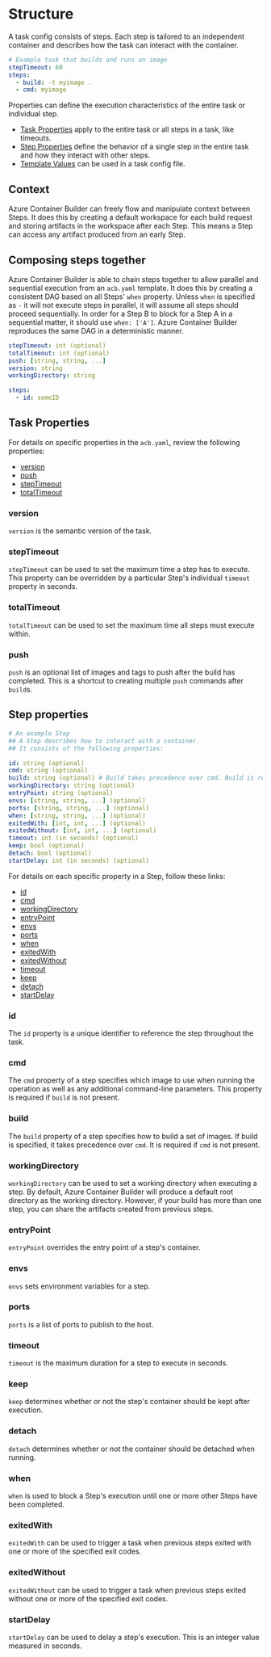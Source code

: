 # Structure

A task config consists of steps. Each step is tailored to an independent container and describes how the task can interact with the container.

```yaml
# Example task that builds and runs an image
stepTimeout: 60
steps:
  - build: -t myimage .
  - cmd: myimage
```

Properties can define the execution characteristics of the entire task or individual step.

* [Task Properties](#task-properties) apply to the entire task or all steps in a task, like timeouts.  
* [Step Properties](#step-properties) define the behavior of a single step in the entire task and how they interact with other steps.
* [Template Values](templates.md) can be used in a task config file.

## Context

Azure Container Builder can freely flow and manipulate context between Steps. It does this by creating a default workspace for each build request and storing artifacts in the workspace after each Step. This means a Step can access any artifact produced from an early Step.

## Composing steps together

Azure Container Builder is able to chain steps together to allow parallel and sequential execution from an `acb.yaml` template. It does this by creating a consistent DAG based on all Steps' `when` property. Unless `when` is specified as `-` it will not execute steps in parallel, it will assume all steps should proceed sequentially. In order for a Step B to block for a Step A in a sequential matter, it should use `when: ['A']`. Azure Container Builder reproduces the same DAG in a deterministic manner.

```yaml
stepTimeout: int (optional)
totalTimeout: int (optional)
push: [string, string, ...]
version: string
workingDirectory: string

steps:
  - id: someID
```

## Task Properties

For details on specific properties in the `acb.yaml`, review the following properties:

* [version](#version)
* [push](#push)
* [stepTimeout](#steptimeout)
* [totalTimeout](#totaltimeout)

### version

`version` is the semantic version of the task.

### stepTimeout

`stepTimeout` can be used to set the maximum time a step has to execute. This property can be overridden by a particular Step's individual `timeout` property in seconds.

### totalTimeout

`totalTimeout` can be used to set the maximum time all steps must execute within.

### push

`push` is an optional list of images and tags to push after the build has completed. This is a shortcut to creating multiple `push` commands after `build`s.

## Step properties

```yaml
# An example Step
## A Step describes how to interact with a container.
## It consists of the following properties:

id: string (optional)
cmd: string (optional)
build: string (optional) # Build takes precedence over cmd. Build is required if cmd is not present.
workingDirectory: string (optional)
entryPoint: string (optional)
envs: [string, string, ...] (optional)
ports: [string, string, ...] (optional)
when: [string, string, ...] (optional)
exitedWith: [int, int, ...] (optional)
exitedWithout: [int, int, ...] (optional)
timeout: int (in seconds) (optional)
keep: bool (optional)
detach: bool (optional)
startDelay: int (in seconds) (optional)
```

For details on each specific property in a Step, follow these links:

* [id](#id)
* [cmd](#cmd)
* [workingDirectory](#workingdirectory)
* [entryPoint](#entrypoint)
* [envs](#envs)
* [ports](#ports)
* [when](#when)
* [exitedWith](#exitedwith)
* [exitedWithout](#exitedwithout)
* [timeout](#timeout)
* [keep](#keep)
* [detach](#deatch)
* [startDelay](#startdelay)

### id

The `id` property is a unique identifier to reference the step throughout the task.

### cmd

The `cmd` property of a step specifies which image to use when running the operation as well as any additional command-line parameters. This property is required if `build` is not present.

### build

The `build` property of a step specifies how to build a set of images. If build is specified, it takes precedence over `cmd`. It is required if `cmd` is not present.

### workingDirectory

`workingDirectory` can be used to set a working directory when executing a step. By default, Azure Container Builder will produce a default root directory as the working directory. However, if your build has more than one step, you can share the artifacts created from previous steps.

### entryPoint

`entryPoint` overrides the entry point of a step's container.

### envs

`envs` sets environment variables for a step.

### ports

`ports` is a list of ports to publish to the host.

### timeout

`timeout` is the maximum duration for a step to execute in seconds.

### keep

`keep` determines whether or not the step's container should be kept after execution.

### detach

`detach` determines whether or not the container should be detached when running.

### when

`when` is used to block a Step's execution until one or more other Steps have been completed.

### exitedWith

`exitedWith` can be used to trigger a task when previous steps exited with one or more of the specified exit codes.

### exitedWithout

`exitedWithout` can be used to trigger a task when previous steps exited without one or more of the specified exit codes.

### startDelay

`startDelay` can be used to delay a step's execution. This is an integer value measured in seconds.